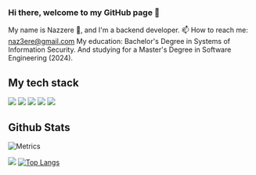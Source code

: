 ### Hi there, welcome to my GitHub page 👋
My name is Nazzere 🌸, and I'm a backend developer.
📫 How to reach me: naz3ere@gmail.com
My education: Bachelor's Degree in Systems of Information Security. And studying for a Master's Degree in Software Engineering (2024).

## My tech stack

![](https://img.shields.io/badge/Python-14354C?style=for-the-badge&logo=python&logoColor=white)
![](https://img.shields.io/badge/Flask-000000?style=for-the-badge&logo=flask&logoColor=white)
![](https://img.shields.io/badge/PostgreSQL-316192?style=for-the-badge&logo=postgresql&logoColor=white)
![](https://img.shields.io/badge/Django-092E20?style=for-the-badge&logo=django&logoColor=white)
![](https://img.shields.io/badge/Docker-316192?style=for-the-badge&logo=docker&logoColor=white)
<!--
**NZere/NZere** is a ✨ _special_ ✨ repository because its `README.md` (this file) appears on your GitHub profile.

Here are some ideas to get you started:

- 🔭 I’m currently working on ...
- 🌱 I’m currently learning ...
- 👯 I’m looking to collaborate on ...
- 🤔 I’m looking for help with ...
- 💬 Ask me about ...

- 😄 Pronouns: ...
- ⚡ Fun fact: ...
-->
## Github Stats
![Metrics](/github-metrics.svg)

[![](https://visitcount.itsvg.in/api?id=NZere&label=Profile%20Views&color=11&pretty=false)](https://visitcount.itsvg.in)
[![Top Langs](https://github-readme-stats.vercel.app/api/top-langs/?username=NZere&layout=compact)](https://github.com/NZere?tab=repositories)
